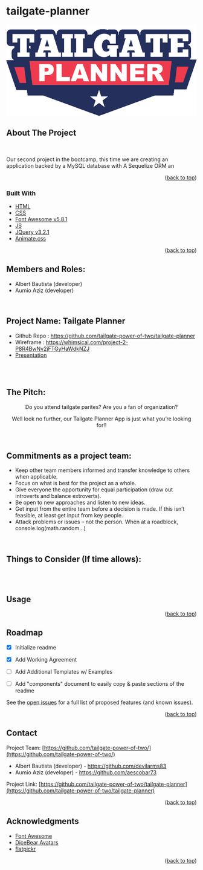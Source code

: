 # tailgate-planner

<a href="https://tailgate-planner-app.herokuapp.com/" rel="tailgate planner">![logo](./public/images/tailgate_v2.png)</a>


<!-- ABOUT THE PROJECT -->
## About The Project
<br>

Our second project in the bootcamp, this time we are creating an application backed by a MySQL database with A Sequelize ORM an

<p align="right">(<a href="#top">back to top</a>)</p>



### Built With

<!-- This section should list any major frameworks/libraries used to bootstrap your project. Leave any add-ons/plugins for the acknowledgements section. Here are a few examples. -->

* [HTML](https://en.wikipedia.org/wiki/HTML)
* [CSS](https://en.wikipedia.org/wiki/CSS)
* [Font Awesome v5.8.1](https://fontawesome.com/)
* [JS](https://www.javascript.com/)
* [JQuery v3.2.1](https://jquery.com/)
* [Animate.css](https://animate.style/)


<p align="right">(<a href="#top">back to top</a>)</p>



<!-- GETTING STARTED -->

## Members and Roles:

* Albert Bautista (developer)
* Aumio Aziz (developer)


<br>

## Project Name: Tailgate Planner
* Github Repo : https://github.com/tailgate-power-of-two/tailgate-planner
* Wireframe : https://whimsical.com/project-2-P8R4BwNv2jFTGyHaWdkNZJ
* [Presentation](https://docs.google.com/presentation/d/1inoMDdrnHkAAAT6nmM9achjA9i3IKe5-SdcWKq3O7E4/edit?usp=sharing)

<br>
<br>

## The Pitch:

<div align="center">

Do you attend tailgate parites?
Are you a fan of organization?

Well look no further, our Tailgate Planner App is just what you’re looking for!!

</div>

<br>

## Commitments as a project team:

  * Keep other team members informed and transfer knowledge to others when applicable.
  * Focus on what is best for the project as a whole.
  * Give everyone the opportunity for equal participation (draw out introverts and balance extroverts).
  * Be open to new approaches and listen to new ideas.
  * Get input from the entire team before a decision is made. If this isn’t feasible, at least get input from key people.
  * Attack problems or issues – not the person. When at a roadblock, console.log(math.random…)

<br>

## Things to Consider (If time allows):
<br>

<br>

<!-- USAGE EXAMPLES -->
## Usage



<!-- _For more examples, please refer to the [Documentation](https://example.com)_ -->

<p align="right">(<a href="#top">back to top</a>)</p>



<!-- ROADMAP -->
## Roadmap

- [x] Initialize readme
- [x] Add Working Agreement
- [ ] Add Additional Templates w/ Examples
- [ ] Add "components" document to easily copy & paste sections of the readme


See the [open issues](https://github.com/tailgate-power-of-two/tailgate-planner/issues) for a full list of proposed features (and known issues).

<p align="right">(<a href="#top">back to top</a>)</p>



## Contact

Project Team: [https://github.com/tailgate-power-of-two/](https://github.com/tailgate-power-of-two/)
* Albert Bautista (developer) - https://github.com/devilarms83
* Aumio Aziz (developer) - https://github.com/aescobar73 

Project Link: [https://github.com/tailgate-power-of-two/tailgate-planner](https://github.com/tailgate-power-of-two/tailgate-planner)

<p align="right">(<a href="#top">back to top</a>)</p>



<!-- ACKNOWLEDGMENTS -->
## Acknowledgments

* [Font Awesome](https://fontawesome.com)
* [DiceBear Avatars](https://avatars.dicebear.com/)
* [flatpickr](https://flatpickr.js.org/)

<p align="right">(<a href="#top">back to top</a>)</p>

